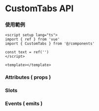 # CustomTabs API

### 使用範例

```vue
<script setup lang="ts">
import { ref } from 'vue'
import { CustomTabs } from '@/components'

const text = ref('')
</script>

<template></template>
```

### Attributes ( props )

### Slots

### Events ( emits )
